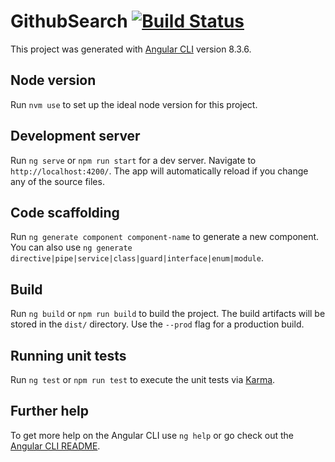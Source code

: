 # GithubSearch [![Build Status](https://travis-ci.org/bereczkybalazs/cloudera-github-search.svg?branch=master)](https://travis-ci.org/bereczkybalazs/cloudera-github-search)

This project was generated with [Angular CLI](https://github.com/angular/angular-cli) version 8.3.6.

## Node version
Run `nvm use` to set up the ideal node version for this project.

## Development server

Run `ng serve` or `npm run start` for a dev server. Navigate to `http://localhost:4200/`. The app will automatically reload if you change any of the source files.

## Code scaffolding

Run `ng generate component component-name` to generate a new component. You can also use `ng generate directive|pipe|service|class|guard|interface|enum|module`.

## Build

Run `ng build` or `npm run build` to build the project. The build artifacts will be stored in the `dist/` directory. Use the `--prod` flag for a production build.

## Running unit tests

Run `ng test` or `npm run test` to execute the unit tests via [Karma](https://karma-runner.github.io).

## Further help

To get more help on the Angular CLI use `ng help` or go check out the [Angular CLI README](https://github.com/angular/angular-cli/blob/master/README.md).
